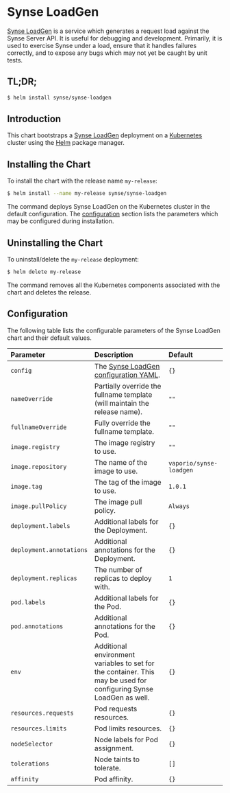 # Synse LoadGen

[Synse LoadGen](https://github.com/vapor-ware/synse-loadgen) is a service which generates a request
load against the Synse Server API. It is useful for debugging and development. Primarily, it is used
to exercise Synse under a load, ensure that it handles failures correctly, and to expose any bugs
which may not yet be caught by unit tests.

## TL;DR;

```bash
$ helm install synse/synse-loadgen
```

## Introduction

This chart bootstraps a [Synse LoadGen](https://github.com/vapor-ware/synse-loadgen) deployment on
a [Kubernetes](http://kubernetes.io) cluster using the [Helm](https://helm.sh) package manager.

## Installing the Chart

To install the chart with the release name `my-release`:

```bash
$ helm install --name my-release synse/synse-loadgen
```

The command deploys Synse LoadGen on the Kubernetes cluster in the default configuration. The
[configuration](#configuration) section lists the parameters which may be configured during installation.

## Uninstalling the Chart

To uninstall/delete the `my-release` deployment:

```bash
$ helm delete my-release
```

The command removes all the Kubernetes components associated with the chart and deletes the release.

## Configuration

The following table lists the configurable parameters of the Synse LoadGen chart and their default values.

| Parameter | Description | Default |
| :-------- | :---------- | :------ |
| `config` | The [Synse LoadGen configuration YAML](https://github.com/vapor-ware/synse-loadgen#configuring). | `{}` |
| `nameOverride` | Partially override the fullname template (will maintain the release name). | `""` |
| `fullnameOverride` | Fully override the fullname template. | `""` |
| `image.registry` | The image registry to use. | `""` |
| `image.repository` | The name of the image to use. | `vaporio/synse-loadgen` |
| `image.tag` | The tag of the image to use. | `1.0.1` |
| `image.pullPolicy` | The image pull policy. | `Always` |
| `deployment.labels` | Additional labels for the Deployment. | `{}` |
| `deployment.annotations` | Additional annotations for the Deployment. | `{}` |
| `deployment.replicas` | The number of replicas to deploy with. | `1` |
| `pod.labels` | Additional labels for the Pod. | `{}` |
| `pod.annotations` | Additional annotations for the Pod. | `{}` |
| `env` | Additional environment variables to set for the container. This may be used for configuring Synse LoadGen as well. | `{}` |
| `resources.requests` | Pod requests resources. | `{}` |
| `resources.limits` | Pod limits resources. | `{}` |
| `nodeSelector` | Node labels for Pod assignment. | `{}` |
| `tolerations` | Node taints to tolerate. | `[]` |
| `affinity` | Pod affinity. | `{}` |
